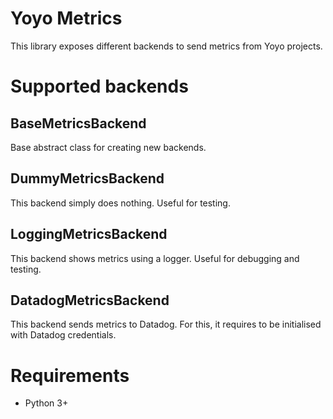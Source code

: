 # Yoyo Metrics
This library exposes different backends to send metrics from Yoyo projects.

# Supported backends
## BaseMetricsBackend
Base abstract class for creating new backends.

## DummyMetricsBackend
This backend simply does nothing. Useful for testing.

## LoggingMetricsBackend
This backend shows metrics using a logger. Useful for debugging and testing.

## DatadogMetricsBackend
This backend sends metrics to Datadog. For this, it requires to be initialised with Datadog credentials.

# Requirements
* Python 3+
